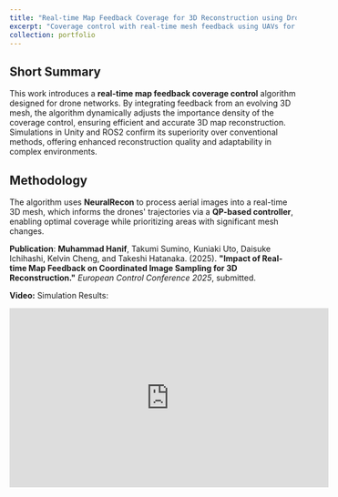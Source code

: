 ```yaml
---
title: "Real-time Map Feedback Coverage for 3D Reconstruction using Drone"
excerpt: "Coverage control with real-time mesh feedback using UAVs for 3D reconstruction. <br/><img src='/images/portf_mfc_1.gif' style='width:500px;height:auto;border: 2px solid black;'>"
collection: portfolio
---
```


## Short Summary

This work introduces a **real-time map feedback coverage control** algorithm designed for drone networks. By integrating feedback from an evolving 3D mesh, the algorithm dynamically adjusts the importance density of the coverage control, ensuring efficient and accurate 3D map reconstruction. Simulations in Unity and ROS2 confirm its superiority over conventional methods, offering enhanced reconstruction quality and adaptability in complex environments.


## Methodology

The algorithm uses **NeuralRecon** to process aerial images into a real-time 3D mesh, which informs the drones' trajectories via a **QP-based controller**, enabling optimal coverage while prioritizing areas with significant mesh changes.


**Publication**: 
**Muhammad Hanif**, Takumi Sumino, Kuniaki Uto, Daisuke Ichihashi, Kelvin Cheng, and Takeshi Hatanaka. (2025). **"Impact of Real-time Map Feedback on Coordinated Image Sampling for 3D Reconstruction."** *European Control Conference 2025*, submitted.



**Video:** Simulation Results:

<iframe width="560" height="315" src="https://www.youtube.com/embed/ZhDbBBvplhY?si=bU5Kh3ABTvNUihXW" title="YouTube video player" frameborder="0" allow="accelerometer; autoplay; clipboard-write; encrypted-media; gyroscope; picture-in-picture; web-share" referrerpolicy="strict-origin-when-cross-origin" allowfullscreen></iframe>